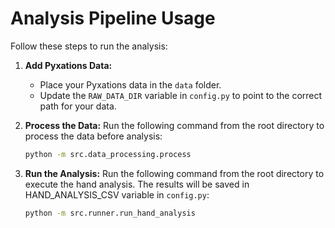 # Analysis Pipeline Usage

Follow these steps to run the analysis:

1. **Add Pyxations Data:**
    - Place your Pyxations data in the `data` folder.
    - Update the `RAW_DATA_DIR` variable in `config.py` to point to the correct path for your data.

2. **Process the Data:**
   Run the following command from the root directory to process the data before analysis:
   ```bash
   python -m src.data_processing.process
3. **Run the Analysis:**
   Run the following command from the root directory to execute the hand analysis. The results will be saved in HAND_ANALYSIS_CSV variable in `config.py`:
   ```bash
   python -m src.runner.run_hand_analysis
